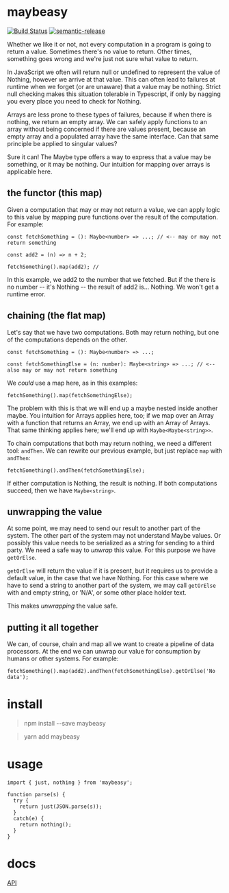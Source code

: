 # maybeasy

[![Build Status](https://travis-ci.org/kofno/maybeasy.svg?branch=master)](https://travis-ci.org/kofno/maybeasy)
[![semantic-release](https://img.shields.io/badge/%20%20%F0%9F%93%A6%F0%9F%9A%80-semantic--release-e10079.svg?style=plastic)](https://github.com/semantic-release/semantic-release)

Whether we like it or not, not every computation in a program is going to
return a value. Sometimes there's no value to return. Other times, something
goes wrong and we're just not sure what value to return.

In JavaScript we often will return null or undefined to represent the value
of Nothing, however we arrive at that value. This can often lead to failures
at runtime when we forget (or are unaware) that a value may be nothing.
Strict null checking makes this situation tolerable in Typescript, if only by
nagging you every place you need to check for Nothing.

Arrays are less prone to these types of failures, because if when there is
nothing, we return an empty array. We can safely apply functions to an array
without being concerned if there are values present, because an empty array and
a populated array have the same interface. Can that same principle be applied
to singular values?

Sure it can! The Maybe type offers a way to express that a value may be something,
or it may be nothing. Our intuition for mapping over arrays is applicable here.

## the functor (this map)

Given a computation that may or may not return a value, we can apply logic to
this value by mapping pure functions over the result of the computation. For
example:

    const fetchSomething = (): Maybe<number> => ...; // <-- may or may not return something

    const add2 = (n) => n + 2;

    fetchSomething().map(add2); //

In this example, we add2 to the number that we fetched. But if the there is no
number -- it's Nothing -- the result of add2 is... Nothing. We won't get a
runtime error.

## chaining (the flat map)

Let's say that we have two computations. Both may return nothing, but one of the
computations depends on the other.

    const fetchSomething = (): Maybe<number> => ...;

    const fetchSomethingElse = (n: number): Maybe<string> => ...; // <-- also may or may not return something

We _could_ use a map here, as in this examples:

    fetchSomething().map(fetchSomethingElse);

The problem with this is that we will end up a maybe nested inside another maybe.
You intuition for Arrays applies here, too; if we map over an Array with a function
that returns an Array, we end up with an Array of Arrays. That same thinking
applies here; we'll end up with `Maybe<Maybe<string>>`.

To chain computations that both may return nothing, we need a different tool:
`andThen`. We can rewrite our previous example, but just replace `map` with
`andThen`:

    fetchSomething().andThen(fetchSomethingElse);

If either computation is Nothing, the result is nothing. If both computations
succeed, then we have `Maybe<string>`.

## unwrapping the value

At some point, we may need to send our result to another part of the system.
The other part of the system may not understand Maybe values. Or possibly this
value needs to be serialized as a string for sending to a third party. We need
a safe way to _unwrap_ this value. For this purpose we have `getOrElse`.

`getOrElse` will return the value if it is present, but it requires us to provide
a default value, in the case that we have Nothing. For this case where we have
to send a string to another part of the system, we may call `getOrElse` with
and empty string, or 'N/A', or some other place holder text.

This makes _unwrapping_ the value safe.

## putting it all together

We can, of course, chain and map all we want to create a pipeline of data processors.
At the end we can unwrap our value for consumption by humans or other systems.
For example:

    fetchSomething().map(add2).andThen(fetchSomethingElse).getOrElse('No data');

# install

> npm install --save maybeasy

> yarn add maybeasy

# usage

    import { just, nothing } from 'maybeasy';

    function parse(s) {
      try {
        return just(JSON.parse(s));
      }
      catch(e) {
        return nothing();
      }
    }

# docs

[API](https://kofno.github.io/maybeasy)
